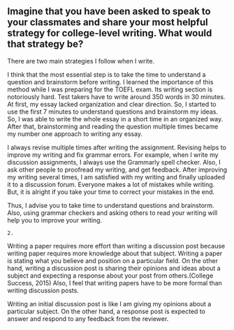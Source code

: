 
## Imagine that you have been asked to speak to your classmates and share your most helpful strategy for college-level writing. What would that strategy be?
 

There are two main strategies I follow when I write. 

I think that the most essential step is to take the time to understand a question and brainstorm before writing. I learned the importance of this method while I was preparing for the TOEFL exam. Its writing section is notoriously hard. Test takers have to write around 350 words in 30 minutes. At first, my essay lacked organization and clear direction. So, I started to use the first 7 minutes to understand questions and brainstorm my ideas. So, I was able to write the whole essay in a short time in an organized way. After that, brainstorming and reading the question multiple times became my number one approach to writing any essay. 

I always revise multiple times after writing the assignment. Revising helps to improve my writing and fix grammar errors. For example, when I write my discussion assignments, I always use the Grammarly spell checker. Also, I ask other people to proofread my writing, and get feedback. After improving my writing several times, I am satisfied with my writing and finally uploaded it to a discussion forum. Everyone makes a lot of mistakes while writing. But, it is alright if you take your time to correct your mistakes in the end. 

Thus, I advise you to take time to understand questions and brainstorm. Also, using grammar checkers and asking others to read your writing will help you to improve your writing. 
 












	2. 

Writing a paper requires more effort than writing a discussion post because writing paper requires more knowledge about that subject. Writing a paper is stating what you believe and position on a particular field. On the other hand, writing a discussion post is sharing their opinions and ideas about a subject and expecting a response about your post from others.(College Success, 2015) Also, I feel that writing papers have to be more formal than writing discussion posts. 

Writing an initial discussion post is like I am giving my opinions about a particular subject. On the other hand, a response post is expected to answer and respond to any feedback from the reviewer.



